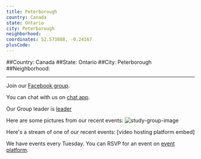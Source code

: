 ```yaml
---
title: Peterborough
country: Canada
state: Ontario
city: Peterborough
neighborhood: 
coordinates: 52.573888, -0.24167
plusCode:
---
```


##Country: Canada
##State: Ontario
##City: Peterborough
##Neighborhood: 
*****
Join our [Facebook group](https://www.facebook.com/groups/free.code.camp.peterborough).

You can chat with us on [chat app]().

Our Group leader is [leader]()

Here are some pictures from our recent events:
![study-group-image]()

Here's a stream of one of our recent events:
[video hosting platform embed]

We have events every Tuesday. You can RSVP for an event on [event platform]().
